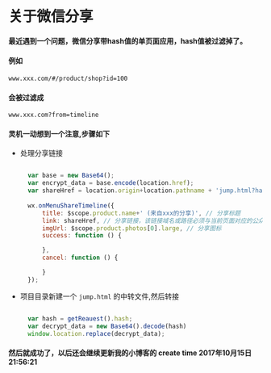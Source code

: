 # 关于微信分享

#### 最近遇到一个问题，微信分享带hash值的单页面应用，hash值被过滤掉了。

#### 例如
`www.xxx.com/#/product/shop?id=100`
#### 会被过滤成
`www.xxx.com?from=timeline`

#### 灵机一动想到一个注意,步骤如下

* 处理分享链接


  ```javascript
  
    var base = new Base64();
    var encrypt_data = base.encode(location.href);
    var shareHref = location.origin+location.pathname + 'jump.html?hash=' + encrypt_data;
    
    wx.onMenuShareTimeline({
        title: $scope.product.name+' (来自xxx的分享)', // 分享标题
        link: shareHref, // 分享链接，该链接域名或路径必须与当前页面对应的公众号JS安全域名一致
        imgUrl: $scope.product.photos[0].large, // 分享图标
        success: function () {

        },
        cancel: function () {

        }
    });
  ```
* 项目目录新建一个 `jump.html` 的中转文件,然后转接


  ```javascript

    var hash = getReauest().hash;
    var decrypt_data = new Base64().decode(hash)
    window.location.replace(decrypt_data);

  ```

#### 然后就成功了，以后还会继续更新我的小博客的 create time 2017年10月15日21:56:21
